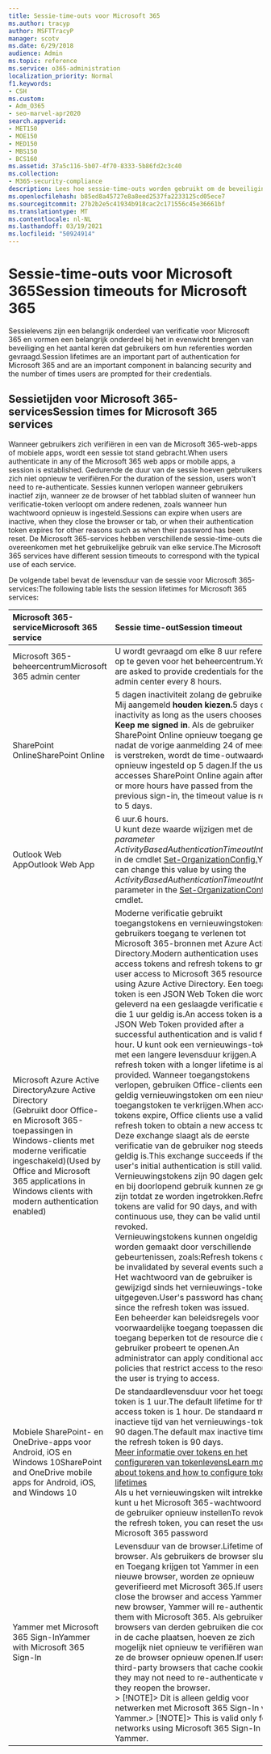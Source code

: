```yaml
---
title: Sessie-time-outs voor Microsoft 365
ms.author: tracyp
author: MSFTTracyP
manager: scotv
ms.date: 6/29/2018
audience: Admin
ms.topic: reference
ms.service: o365-administration
localization_priority: Normal
f1.keywords:
- CSH
ms.custom:
- Adm_O365
- seo-marvel-apr2020
search.appverid:
- MET150
- MOE150
- MED150
- MBS150
- BCS160
ms.assetid: 37a5c116-5b07-4f70-8333-5b86fd2c3c40
ms.collection:
- M365-security-compliance
description: Lees hoe sessie-time-outs worden gebruikt om de beveiliging en toegankelijkheid in Microsoft 365-client-apps in evenwicht te brengen.
ms.openlocfilehash: b85ed8a45727e8a8eed2537fa2233125cd05ece7
ms.sourcegitcommit: 27b2b2e5c41934b918cac2c171556c45e36661bf
ms.translationtype: MT
ms.contentlocale: nl-NL
ms.lasthandoff: 03/19/2021
ms.locfileid: "50924914"
---
```

# <a name="session-timeouts-for-microsoft-365"></a><span data-ttu-id="0b658-103">Sessie-time-outs voor Microsoft 365</span><span class="sxs-lookup"><span data-stu-id="0b658-103">Session timeouts for Microsoft 365</span></span>

<span data-ttu-id="0b658-104">Sessielevens zijn een belangrijk onderdeel van verificatie voor Microsoft 365 en vormen een belangrijk onderdeel bij het in evenwicht brengen van beveiliging en het aantal keren dat gebruikers om hun referenties worden gevraagd.</span><span class="sxs-lookup"><span data-stu-id="0b658-104">Session lifetimes are an important part of authentication for Microsoft 365 and are an important component in balancing security and the number of times users are prompted for their credentials.</span></span>

## <a name="session-times-for-microsoft-365-services"></a><span data-ttu-id="0b658-105">Sessietijden voor Microsoft 365-services</span><span class="sxs-lookup"><span data-stu-id="0b658-105">Session times for Microsoft 365 services</span></span>

<span data-ttu-id="0b658-106">Wanneer gebruikers zich verifiëren in een van de Microsoft 365-web-apps of mobiele apps, wordt een sessie tot stand gebracht.</span><span class="sxs-lookup"><span data-stu-id="0b658-106">When users authenticate in any of the Microsoft 365 web apps or mobile apps, a session is established.</span></span> <span data-ttu-id="0b658-107">Gedurende de duur van de sessie hoeven gebruikers zich niet opnieuw te verifiëren.</span><span class="sxs-lookup"><span data-stu-id="0b658-107">For the duration of the session, users won't need to re-authenticate.</span></span> <span data-ttu-id="0b658-108">Sessies kunnen verlopen wanneer gebruikers inactief zijn, wanneer ze de browser of het tabblad sluiten of wanneer hun verificatie-token verloopt om andere redenen, zoals wanneer hun wachtwoord opnieuw is ingesteld.</span><span class="sxs-lookup"><span data-stu-id="0b658-108">Sessions can expire when users are inactive, when they close the browser or tab, or when their authentication token expires for other reasons such as when their password has been reset.</span></span> <span data-ttu-id="0b658-109">De Microsoft 365-services hebben verschillende sessie-time-outs die overeenkomen met het gebruikelijke gebruik van elke service.</span><span class="sxs-lookup"><span data-stu-id="0b658-109">The Microsoft 365 services have different session timeouts to correspond with the typical use of each service.</span></span>

<span data-ttu-id="0b658-110">De volgende tabel bevat de levensduur van de sessie voor Microsoft 365-services:</span><span class="sxs-lookup"><span data-stu-id="0b658-110">The following table lists the session lifetimes for Microsoft 365 services:</span></span>

| <span data-ttu-id="0b658-111">Microsoft 365-service</span><span class="sxs-lookup"><span data-stu-id="0b658-111">Microsoft 365 service</span></span> | <span data-ttu-id="0b658-112">Sessie time-out</span><span class="sxs-lookup"><span data-stu-id="0b658-112">Session timeout</span></span> |
|:-----|:-----|
|<span data-ttu-id="0b658-113">Microsoft 365-beheercentrum</span><span class="sxs-lookup"><span data-stu-id="0b658-113">Microsoft 365 admin center</span></span>  <br/> |<span data-ttu-id="0b658-114">U wordt gevraagd om elke 8 uur referenties op te geven voor het beheercentrum.</span><span class="sxs-lookup"><span data-stu-id="0b658-114">You are asked to provide credentials for the admin center every 8 hours.</span></span>  <br/> |
|<span data-ttu-id="0b658-115">SharePoint Online</span><span class="sxs-lookup"><span data-stu-id="0b658-115">SharePoint Online</span></span>  <br/> |<span data-ttu-id="0b658-116">5 dagen inactiviteit zolang de gebruikers Mij aangemeld **houden kiezen.**</span><span class="sxs-lookup"><span data-stu-id="0b658-116">5 days of inactivity as long as the users chooses **Keep me signed in**.</span></span> <span data-ttu-id="0b658-117">Als de gebruiker SharePoint Online opnieuw toegang geeft nadat de vorige aanmelding 24 of meer uur is verstreken, wordt de time-outwaarde opnieuw ingesteld op 5 dagen.</span><span class="sxs-lookup"><span data-stu-id="0b658-117">If the user accesses SharePoint Online again after 24 or more hours have passed from the previous sign-in, the timeout value is reset to 5 days.</span></span>  <br/> |
|<span data-ttu-id="0b658-118">Outlook Web App</span><span class="sxs-lookup"><span data-stu-id="0b658-118">Outlook Web App</span></span>  <br/> |<span data-ttu-id="0b658-119">6 uur.</span><span class="sxs-lookup"><span data-stu-id="0b658-119">6 hours.</span></span>  <br/> <span data-ttu-id="0b658-120">U kunt deze waarde wijzigen met de _parameter ActivityBasedAuthenticationTimeoutInterval_ in de cmdlet [Set-OrganizationConfig.](/powershell/module/exchange/set-organizationconfig)</span><span class="sxs-lookup"><span data-stu-id="0b658-120">You can change this value by using the  _ActivityBasedAuthenticationTimeoutInterval_ parameter in the [Set-OrganizationConfig](/powershell/module/exchange/set-organizationconfig) cmdlet.</span></span>  <br/> |
|<span data-ttu-id="0b658-121">Microsoft Azure Active Directory</span><span class="sxs-lookup"><span data-stu-id="0b658-121">Azure Active Directory</span></span>  <br/> <span data-ttu-id="0b658-122">(Gebruikt door Office- en Microsoft 365-toepassingen in Windows-clients met moderne verificatie ingeschakeld)</span><span class="sxs-lookup"><span data-stu-id="0b658-122">(Used by Office and Microsoft 365 applications in Windows clients with modern authentication enabled)</span></span>  <br/> | <span data-ttu-id="0b658-123">Moderne verificatie gebruikt toegangstokens en vernieuwingstokens om gebruikers toegang te verlenen tot Microsoft 365-bronnen met Azure Active Directory.</span><span class="sxs-lookup"><span data-stu-id="0b658-123">Modern authentication uses access tokens and refresh tokens to grant user access to Microsoft 365 resources using Azure Active Directory.</span></span> <span data-ttu-id="0b658-124">Een toegangs token is een JSON Web Token die wordt geleverd na een geslaagde verificatie en die 1 uur geldig is.</span><span class="sxs-lookup"><span data-stu-id="0b658-124">An access token is a JSON Web Token provided after a successful authentication and is valid for 1 hour.</span></span> <span data-ttu-id="0b658-125">U kunt ook een vernieuwings-token met een langere levensduur krijgen.</span><span class="sxs-lookup"><span data-stu-id="0b658-125">A refresh token with a longer lifetime is also provided.</span></span> <span data-ttu-id="0b658-126">Wanneer toegangstokens verlopen, gebruiken Office-clients een geldig vernieuwingstoken om een nieuw toegangstoken te verkrijgen.</span><span class="sxs-lookup"><span data-stu-id="0b658-126">When access tokens expire, Office clients use a valid refresh token to obtain a new access token.</span></span> <span data-ttu-id="0b658-127">Deze exchange slaagt als de eerste verificatie van de gebruiker nog steeds geldig is.</span><span class="sxs-lookup"><span data-stu-id="0b658-127">This exchange succeeds if the user's initial authentication is still valid.</span></span>  <br/>  <span data-ttu-id="0b658-128">Vernieuwingstokens zijn 90 dagen geldig en bij doorlopend gebruik kunnen ze geldig zijn totdat ze worden ingetrokken.</span><span class="sxs-lookup"><span data-stu-id="0b658-128">Refresh tokens are valid for 90 days, and with continuous use, they can be valid until revoked.</span></span>  <br/>  <span data-ttu-id="0b658-129">Vernieuwingstokens kunnen ongeldig worden gemaakt door verschillende gebeurtenissen, zoals:</span><span class="sxs-lookup"><span data-stu-id="0b658-129">Refresh tokens can be invalidated by several events such as:</span></span>  <br/>  <span data-ttu-id="0b658-130">Het wachtwoord van de gebruiker is gewijzigd sinds het vernieuwings-token is uitgegeven.</span><span class="sxs-lookup"><span data-stu-id="0b658-130">User's password has changed since the refresh token was issued.</span></span>  <br/>  <span data-ttu-id="0b658-131">Een beheerder kan beleidsregels voor voorwaardelijke toegang toepassen die de toegang beperken tot de resource die de gebruiker probeert te openen.</span><span class="sxs-lookup"><span data-stu-id="0b658-131">An administrator can apply conditional access policies that restrict access to the resource the user is trying to access.</span></span>  <br/> |
|<span data-ttu-id="0b658-132">Mobiele SharePoint- en OneDrive-apps voor Android, iOS en Windows 10</span><span class="sxs-lookup"><span data-stu-id="0b658-132">SharePoint and OneDrive mobile apps for Android, iOS, and Windows 10</span></span>  <br/> |<span data-ttu-id="0b658-133">De standaardlevensduur voor het toegangs token is 1 uur.</span><span class="sxs-lookup"><span data-stu-id="0b658-133">The default lifetime for the access token is 1 hour.</span></span> <span data-ttu-id="0b658-134">De standaard max inactieve tijd van het vernieuwings-token is 90 dagen.</span><span class="sxs-lookup"><span data-stu-id="0b658-134">The default max inactive time of the refresh token is 90 days.</span></span>  <br/> [<span data-ttu-id="0b658-135">Meer informatie over tokens en het configureren van tokenlevens</span><span class="sxs-lookup"><span data-stu-id="0b658-135">Learn more about tokens and how to configure token lifetimes</span></span>](/azure/active-directory/active-directory-configurable-token-lifetimes) <br/> <span data-ttu-id="0b658-136">Als u het vernieuwingsken wilt intrekken, kunt u het Microsoft 365-wachtwoord van de gebruiker opnieuw instellen</span><span class="sxs-lookup"><span data-stu-id="0b658-136">To revoke the refresh token, you can reset the user's Microsoft 365 password</span></span>  <br/> |
|<span data-ttu-id="0b658-137">Yammer met Microsoft 365 Sign-In</span><span class="sxs-lookup"><span data-stu-id="0b658-137">Yammer with Microsoft 365 Sign-In</span></span>  <br/> |<span data-ttu-id="0b658-138">Levensduur van de browser.</span><span class="sxs-lookup"><span data-stu-id="0b658-138">Lifetime of the browser.</span></span> <span data-ttu-id="0b658-139">Als gebruikers de browser sluiten en Toegang krijgen tot Yammer in een nieuwe browser, worden ze opnieuw geverifieerd met Microsoft 365.</span><span class="sxs-lookup"><span data-stu-id="0b658-139">If users close the browser and access Yammer in a new browser, Yammer will re-authenticate them with Microsoft 365.</span></span> <span data-ttu-id="0b658-140">Als gebruikers browsers van derden gebruiken die cookies in de cache plaatsen, hoeven ze zich mogelijk niet opnieuw te verifiëren wanneer ze de browser opnieuw openen.</span><span class="sxs-lookup"><span data-stu-id="0b658-140">If users use third-party browsers that cache cookies, they may not need to re-authenticate when they reopen the browser.</span></span>  <br/> <span data-ttu-id="0b658-141">> [!NOTE]> Dit is alleen geldig voor netwerken met Microsoft 365 Sign-In voor Yammer.</span><span class="sxs-lookup"><span data-stu-id="0b658-141">> [!NOTE]> This is valid only for networks using Microsoft 365 Sign-In for Yammer.</span></span>           |